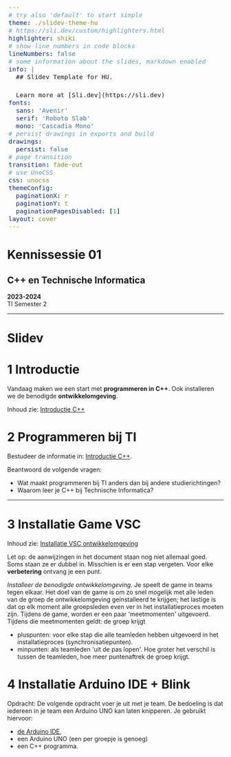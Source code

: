 ```yaml
---
# try also 'default' to start simple
theme: ./slidev-theme-hu
# https://sli.dev/custom/highlighters.html
highlighter: shiki
# show line numbers in code blocks
lineNumbers: false
# some information about the slides, markdown enabled
info: |
  ## Slidev Template for HU.

  Learn more at [Sli.dev](https://sli.dev)
fonts:
  sans: 'Avenir'
  serif: 'Roboto Slab'
  mono: 'Cascadia Mono'
# persist drawings in exports and build
drawings:
  persist: false
# page transition
transition: fade-out
# use UnoCSS
css: unocss
themeConfig:
  paginationX: r
  paginationY: t
  paginationPagesDisabled: [1]
layout: cover
---
```


<style>
code, pre {
  font-size: 0.9rem;
  line-height: 1.5rem;
}

pre {
  left: 6px;
  border-left: 3px solid rgba(255, 255, 255, 0.07);
}
</style>

# Kennissessie 01

## C++ en Technische Informatica

<subtitle><b>2023-2024</b><br>
TI Semester 2
</subtitle>

---

# Slidev

# 1 Introductie

Vandaag maken we een start met **programmeren in C++**.
Ook installeren we de benodigde **ontwikkelomgeving**.

Inhoud zie: 
[Introductie C++](https://github.com/HU-TI-DEV/TI-S2/blob/main/software/c%2B%2B/README.md)

# 2 Programmeren bij TI

Bestudeer de informatie in: [Introductie C++](https://github.com/HU-TI-DEV/TI-S2/blob/main/software/c%2B%2B/README.md).

Beantwoord de volgende vragen:

- Wat maakt programmeren bij TI anders dan bij andere studierichtingen?
- Waarom leer je C++ bij Technische Informatica?

---

# 3 Installatie Game VSC

Inhoud zie: 
[Installatie VSC ontwikkelomgeving](../../software/inrichten-ontwikkelomgeving/visualstudiocode.md)

Let op: de aanwijzingen in het document staan nog niet allemaal goed. Soms staan ze er dubbel in. Misschien is er een stap vergeten.
Voor elke **verbetering** ontvang je een punt.

*Installeer de benodigde ontwikkelomgeving.*
Je speelt de game in teams tegen elkaar.
Het doel van de game is om zo snel mogelijk met alle leden van de groep de ontwikkelomgeving geinstalleerd te krijgen; het lastige is dat op elk moment alle groepsleden even ver in het installatieproces moeten zijn.
Tijdens de game, worden er een paar 'meetmomenten'
uitgevoerd. Tijdens die meetmomenten geldt: de groep krijgt
- pluspunten: voor elke stap die alle teamleden hebben uitgevoerd in het installatieproces (synchronisatiepunten).
- minpunten: als teamleden 'uit de pas lopen'. Hoe groter het verschil is tussen de teamleden, hoe meer puntenaftrek de groep krijgt.
  
# 4 Installatie Arduino IDE + Blink

Opdracht:
De volgende opdracht voer je uit met je team. De bedoeling is dat iedereen in je team een Arduino UNO kan laten knipperen. 
Je gebruikt hiervoor:
- [de Arduino IDE](https://docs.arduino.cc/learn/starting-guide/the-arduino-software-ide/), 
- een Arduino UNO (een per groepje is genoeg)
- een C++ programma.